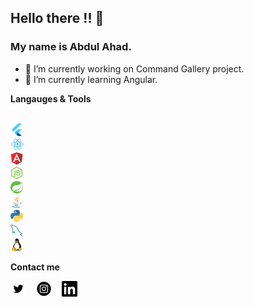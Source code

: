 ## Hello there !! 👋
### My name is **Abdul Ahad**.

- 🔭 I’m currently working on Command Gallery project.
- 🌱 I’m currently learning Angular.


**Langauges & Tools**

<code>
<img height="20" src="https://github.com/aiwithab/aiwithab/blob/master/icons/flutter.svg"></code>&nbsp;&nbsp;
<code>
<img height="20" src="https://github.com/aiwithab/aiwithab/blob/master/icons/react.svg"></code>&nbsp;&nbsp;
<code>
<img height="20" src="https://github.com/aiwithab/aiwithab/blob/master/icons/angular.svg"></code>&nbsp;&nbsp;
<code>
<img height="20" src="https://github.com/aiwithab/aiwithab/blob/master/icons/nodejs.svg"></code>&nbsp;&nbsp;
<code>
<img height="20" src="https://github.com/aiwithab/aiwithab/blob/master/icons/spring.svg"></code>&nbsp;&nbsp;
<code>
<img height="20" src="https://github.com/aiwithab/aiwithab/blob/master/icons/java.svg"></code>&nbsp;&nbsp;
<code>
<img height="20" src="https://github.com/aiwithab/aiwithab/blob/master/icons/python.svg"></code>&nbsp;&nbsp;
<code>
<img height="20" src="https://github.com/aiwithab/aiwithab/blob/master/icons/mysql.svg"></code>&nbsp;&nbsp;
<code>
<img height="20" src="https://github.com/aiwithab/aiwithab/blob/master/icons/linux.svg"></code>&nbsp;&nbsp;


**Contact me**

<p align='left'>
<a href="https://twitter.com/aiwithab"><img height="25" src="https://github.com/aiwithab/aiwithab/blob/master/icons/twitter.png"></a>&nbsp;&nbsp;
<a href="https://www.instagram.com/aiwithab"><img height="25" src="https://github.com/aiwithab/aiwithab/blob/master/icons/instagram.png"></a>&nbsp;&nbsp;
<a href="https://www.linkedin.com/in/aiwithab"><img height="25" src="https://github.com/aiwithab/aiwithab/blob/master/icons/linedin.png"></a>&nbsp;&nbsp;
  

